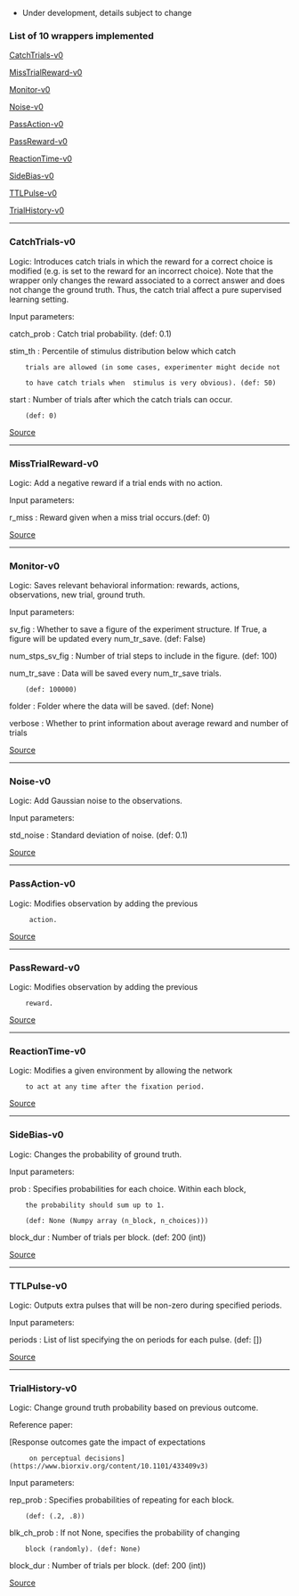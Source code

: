 * Under development, details subject to change

### List of 10 wrappers implemented

[CatchTrials-v0](#catchtrials-v0)

[MissTrialReward-v0](#misstrialreward-v0)

[Monitor-v0](#monitor-v0)

[Noise-v0](#noise-v0)

[PassAction-v0](#passaction-v0)

[PassReward-v0](#passreward-v0)

[ReactionTime-v0](#reactiontime-v0)

[SideBias-v0](#sidebias-v0)

[TTLPulse-v0](#ttlpulse-v0)

[TrialHistory-v0](#trialhistory-v0)

___

### CatchTrials-v0



Logic: Introduces catch trials in which the reward for a correct choice is modified (e.g. is set to the reward for an incorrect choice). Note that the wrapper only changes the reward associated to a correct answer and does not change the ground truth. Thus, the catch trial affect a pure supervised learning setting.



Input parameters: 



catch_prob : Catch trial probability. (def: 0.1)



stim_th : Percentile of stimulus distribution below which catch

        trials are allowed (in some cases, experimenter might decide not

        to have catch trials when  stimulus is very obvious). (def: 50)



start : Number of trials after which the catch trials can occur.

        (def: 0)



[Source](https://github.com/gyyang/neurogym/blob/master/neurogym/wrappers/catch_trials.py)

___

### MissTrialReward-v0



Logic: Add a negative reward if a trial ends with no action.



Input parameters: 



r_miss : Reward given when a miss trial occurs.(def: 0)



[Source](https://github.com/gyyang/neurogym/blob/master/neurogym/wrappers/miss_trials_reward.py)

___

### Monitor-v0



Logic: Saves relevant behavioral information: rewards, actions, observations, new trial, ground truth.



Input parameters: 



sv_fig : Whether to save a figure of the experiment structure. If True, a figure will be updated every num_tr_save. (def: False)



num_stps_sv_fig : Number of trial steps to include in the figure. (def: 100)



num_tr_save : Data will be saved every num_tr_save trials.

        (def: 100000)



folder : Folder where the data will be saved. (def: None)



verbose : Whether to print information about average reward and number of trials



[Source](https://github.com/gyyang/neurogym/blob/master/neurogym/wrappers/monitor.py)

___

### Noise-v0



Logic: Add Gaussian noise to the observations.



Input parameters: 



std_noise : Standard deviation of noise. (def: 0.1)



[Source](https://github.com/gyyang/neurogym/blob/master/neurogym/wrappers/noise.py)

___

### PassAction-v0



Logic: Modifies observation by adding the previous

         action.



[Source](https://github.com/gyyang/neurogym/blob/master/neurogym/wrappers/pass_action.py)

___

### PassReward-v0



Logic: Modifies observation by adding the previous

        reward.



[Source](https://github.com/gyyang/neurogym/blob/master/neurogym/wrappers/pass_reward.py)

___

### ReactionTime-v0



Logic: Modifies a given environment by allowing the network

        to act at any time after the fixation period.



[Source](https://github.com/gyyang/neurogym/blob/master/neurogym/wrappers/reaction_time.py)

___

### SideBias-v0



Logic: Changes the probability of ground truth.



Input parameters: 



prob : Specifies probabilities for each choice. Within each block,

        the probability should sum up to 1.

        (def: None (Numpy array (n_block, n_choices)))



block_dur : Number of trials per block. (def: 200 (int))



[Source](https://github.com/gyyang/neurogym/blob/master/neurogym/wrappers/side_bias.py)

___

### TTLPulse-v0



Logic: Outputs extra pulses that will be non-zero during specified periods.



Input parameters: 



periods : List of list specifying the on periods for each pulse. (def: [])



[Source](https://github.com/gyyang/neurogym/blob/master/neurogym/wrappers/ttl_pulse.py)

___

### TrialHistory-v0



Logic: Change ground truth probability based on previous outcome.



Reference paper: 



[Response outcomes gate the impact of expectations

         on perceptual decisions](https://www.biorxiv.org/content/10.1101/433409v3)



Input parameters: 



rep_prob : Specifies probabilities of repeating for each block.

        (def: (.2, .8))



blk_ch_prob : If not None, specifies the probability of changing

        block (randomly). (def: None)



block_dur : Number of trials per block. (def: 200 (int))



[Source](https://github.com/gyyang/neurogym/blob/master/neurogym/wrappers/trial_hist.py)

